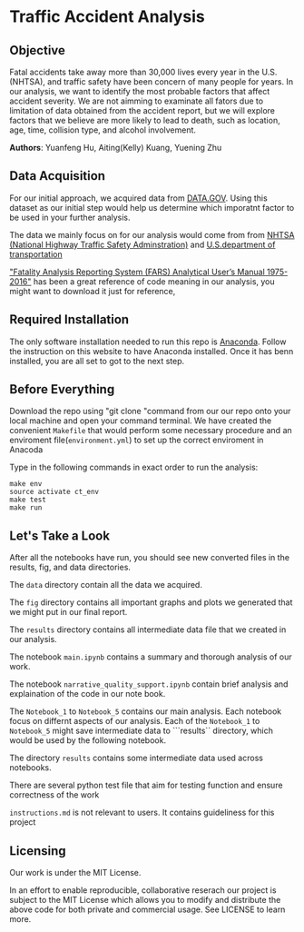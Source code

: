 # Traffic Accident Analysis 

## Objective
Fatal accidents take away more than 30,000 lives every year in the U.S. (NHTSA), and traffic safety have been concern of many people for years. In our analysis, we want to identify the most probable factors that affect accident severity. We are not aimming to examinate all fators due to limitation of data obtained from the accident report, but we will explore factors that we believe are more likely to lead to death, such as location, age, time, collision type, and alcohol involvement. 

**Authors**: Yuanfeng Hu, Aiting(Kelly) Kuang, Yuening Zhu


## Data Acquisition

For our initial approach, we acquired data from [DATA.GOV](https://catalog.data.gov/dataset/allegheny-county-crash-data). Using this dataset as our initial step would help us determine which imporatnt factor to be used in your further analysis.

The data we mainly focus on for our analysis would come from from [NHTSA (National Highway Traffic Safety Adminstration)]( https://www-fars.nhtsa.dot.gov/Main/index.aspx) and [U.S.department of transportation](https://www.rita.dot.gov/bts/data_and_statistics/index.html.)

["Fatality Analysis Reporting System (FARS) Analytical User’s Manual 1975-2016"](https://crashstats.nhtsa.dot.gov/Api/Public/ViewPublication/812447) has been a great reference of code meaning in our analysis, you might want to download it just for reference,



## Required Installation
The only software installation needed to run this repo is [Anaconda]("https://conda.io/docs/user-guide/install/index.html#regular-installation"). Follow the instruction on this website to have Anaconda installed. Once it has benn installed, you are all set to got to the next step.

## Before Everything
Download the repo using "git clone "command from our our repo onto your local machine and open your command terminal. We have created the convenient ```Makefile``` that would perform some necessary procedure and an enviroment file(```environment.yml```) to set up the correct enviroment in Anacoda

Type in the following commands in exact order to run the analysis: 

```
make env
source activate ct_env
make test
make run
```

## Let's Take a Look

After all the notebooks have run, you should see new converted files in the results, fig, and data directories. 

The ```data``` directory contain all the data we acquired. 

The ```fig``` directory contains all important graphs and plots we generated that we might put in our final report. 

The ```results``` directory contains all intermediate data file that we created in our analysis. 

The notebook ```main.ipynb``` contains a summary and thorough analysis of our work. 

The notebook ```narrative_quality_support.ipynb``` contain brief analysis and explaination of the code in our note book. 

The ```Notebook_1``` to ```Notebook_5``` contains our main analysis. Each notebook focus on differnt aspects of our analysis. Each of the ```Notebook_1``` to ```Notebook_5``` might save intermediate data to ```results`` directory, which would be used by the following notebook.

The directory ```results``` contains some intermediate data used across notebooks. 

There are several python test file that aim for testing function and ensure correctness of the work 

```instructions.md``` is not relevant to users. It contains guideliness for this project

## Licensing

Our work is under the MIT License.

In an effort to enable reproducible, collaborative reserach our project is subject to the MIT License which allows you to modify and distribute the above code for both private and commercial usage. See LICENSE to learn more.


